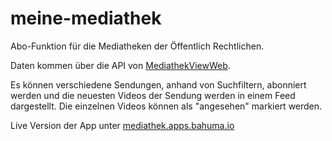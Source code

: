 # meine-mediathek
Abo-Funktion für die Mediatheken der Öffentlich Rechtlichen.

Daten kommen über die API von [MediathekViewWeb](https://mediathekviewweb.de/).

Es können verschiedene Sendungen, anhand von Suchfiltern, abonniert werden und die neuesten Videos der Sendung werden in einem Feed dargestellt.
Die einzelnen Videos können als "angesehen" markiert werden.

Live Version der App unter [mediathek.apps.bahuma.io](https://mediathek.apps.bahuma.io/)
